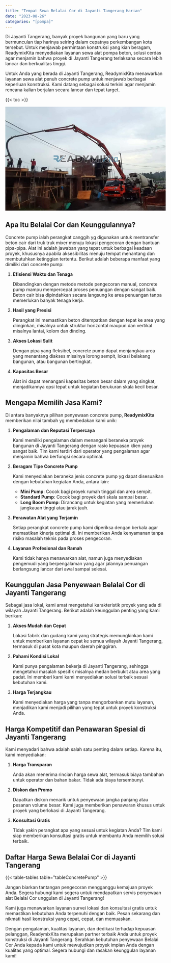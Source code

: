 ```yaml
---
title: "Tempat Sewa Belalai Cor di Jayanti Tangerang Harian"
date: "2023-08-26"
categories: "[pompa]"
---
```


Di Jayanti Tangerang, banyak proyek bangunan yang baru yang bermunculan tiap harinya seiring dalam cepatnya perkembangan kota tersebut. Untuk menjawab permintaan konstruksi yang kian beragam, ReadymixKita menyediakan layanan sewa alat pompa beton, solusi cerdas agar menjamin bahwa proyek di Jayanti Tangerang terlaksana secara lebih lancar dan berkualitas tinggi.

Untuk Anda yang berada di Jayanti Tangerang, ReadymixKita menawarkan layanan sewa alat penuh concrete pump untuk menjawab berbagai keperluan konstruksi. Kami datang sebagai solusi terkini agar menjamin rencana kalian berjalan secara lancar dan tepat target.

{{< toc >}}

![Tempat Sewa Belalai Cor di Jayanti Tangerang Harian](/images/pompa/sewa-pompa-03.jpg)

## Apa Itu Belalai Cor dan Keunggulannya?

Concrete pump ialah perangkat canggih yg digunakan untuk mentransfer beton cair dari truk truk mixer menuju lokasi pengecoran dengan bantuan pipa-pipa. Alat ini adalah jawaban yang tepat untuk berbagai keadaan proyek, khususnya apabila aksesibilitas menuju tempat menantang dan membutuhkan ketinggian tertentu. Berikut adalah beberapa manfaat yang dimiliki dari concrete pump:

1. **Efisiensi Waktu dan Tenaga**

   Dibandingkan dengan metode metode pengecoran manual, concrete pump mampu mempercepat proses penuangan dengan sangat baik. Beton cair bisa dipindahkan secara langsung ke area penuangan tanpa memerlukan banyak tenaga kerja.

2. **Hasil yang Presisi**

   Perangkat ini memastikan beton ditempatkan dengan tepat ke area yang diinginkan, misalnya untuk struktur horizontal maupun dan vertikal misalnya lantai, kolom dan dinding.

3. **Akses Lokasi Sulit**

   Dengan pipa yang fleksibel, concrete pump dapat menjangkau area yang menantang diakses misalnya lorong sempit, lokasi belakang bangunan, atau bangunan bertingkat.

4. **Kapasitas Besar**

   Alat ini dapat menangani kapasitas beton besar dalam yang singkat, menjadikannya opsi tepat untuk kegiatan berukuran skala kecil besar.

## Mengapa Memilih Jasa Kami?

Di antara banyaknya pilihan penyewaan concrete pump, **ReadymixKita** memberikan nilai tambah yg membedakan kami unik:

1. **Pengalaman dan Reputasi Terpercaya**

   Kami memiliki pengalaman dalam menangani beraneka proyek bangunan di Jayanti Tangerang dengan rasio kepuasan klien yang sangat baik. Tim kami terdiri dari operator yang pengalaman agar menjamin bahwa berfungsi secara optimal.

2. **Beragam Tipe Concrete Pump**

   Kami menyediakan beraneka jenis concrete pump yg dapat disesuaikan dengan kebutuhan kegiatan Anda, antara lain:
   - **Mini Pump**: Cocok bagi proyek rumah tinggal dan area sempit.
   - **Standard Pump**: Cocok bagi proyek dari skala sampai besar.
   - **Long Boom Pump**: Dirancang untuk kegiatan yang memerlukan jangkauan tinggi atau jarak jauh.

3. **Perawatan Alat yang Terjamin**

   Setiap perangkat concrete pump kami diperiksa dengan berkala agar memastikan kinerja optimal di. Ini memberikan Anda kenyamanan tanpa risiko masalah teknis pada proses pengecoran.

4. **Layanan Profesional dan Ramah**

   Kami tidak hanya menawarkan alat, namun juga menyediakan pengemudi yang berpengalaman yang agar jalannya penuangan berlangsung lancar dari awal sampai selesai.

## Keunggulan Jasa Penyewaan Belalai Cor di Jayanti Tangerang

Sebagai jasa lokal, kami amat mengetahui karakteristik proyek yang ada di wilayah Jayanti Tangerang. Berikut adalah keunggulan penting yang kami berikan:

1. **Akses Mudah dan Cepat**

   Lokasi fabrik dan gudang kami yang strategis memungkinkan kami untuk memberikan layanan cepat ke semua wilayah Jayanti Tangerang, termasuk di pusat kota maupun daerah pinggiran.

2. **Pahami Kondisi Lokal**

   Kami punya pengalaman bekerja di Jayanti Tangerang, sehingga mengetahui masalah spesifik misalnya medan berbukit atau area yang padat. Ini memberi kami kami menyediakan solusi terbaik sesuai kebutuhan kami.

3. **Harga Terjangkau**

   Kami menyediakan harga yang tanpa mengorbankan mutu layanan, menjadikan kami menjadi pilihan yang tepat untuk proyek konstruksi Anda.

## Harga Kompetitif dan Penawaran Spesial di Jayanti Tangerang

Kami menyadari bahwa adalah salah satu penting dalam setiap. Karena itu, kami menyediakan:

1. **Harga Transparan**

   Anda akan menerima rincian harga sewa alat, termasuk biaya tambahan untuk operator dan bahan bakar. Tidak ada biaya tersembunyi.

2. **Diskon dan Promo**

   Dapatkan diskon menarik untuk penyewaan jangka panjang atau pesanan volume besar. Kami juga memberikan penawaran khusus untuk proyek yang berlokasi di Jayanti Tangerang.

3. **Konsultasi Gratis**

   Tidak yakin perangkat apa yang sesuai untuk kegiatan Anda? Tim kami siap memberikan konsultasi gratis untuk membantu Anda memilih solusi terbaik.

## Daftar Harga Sewa Belalai Cor di Jayanti Tangerang

{{< table-tables table="tableConcretePump" >}}

Jangan biarkan tantangan pengecoran mengganggu kemajuan proyek Anda. Segera hubungi kami segera untuk mendapatkan servis penyewaan alat Belalai Cor unggulan di Jayanti Tangerang!

Kami juga menawarkan layanan survei lokasi dan konsultasi gratis untuk memastikan kebutuhan Anda terpenuhi dengan baik. Pesan sekarang dan nikmati hasil konstruksi yang cepat, cepat, dan memuaskan.

Dengan pengalaman, kualitas layanan, dan dedikasi terhadap kepuasan pelanggan, ReadymixKita merupakan partner terbaik Anda untuk proyek konstruksi di Jayanti Tangerang. Serahkan kebutuhan penyewaan Belalai Cor Anda kepada kami untuk mewujudkan proyek impian Anda dengan kualitas yang optimal. Segera hubungi dan rasakan keunggulan layanan kami!